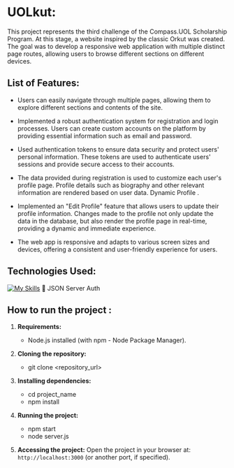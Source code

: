# UOLkut:

<p>This project represents the third challenge of the Compass.UOL Scholarship Program. At this stage, a website inspired by the classic Orkut was created. The goal was to develop a responsive web application with multiple distinct page routes, allowing users to browse different sections on different devices.</p>

## List of Features:
- Users can easily navigate through multiple pages, allowing them to explore different sections and contents of the site.

- Implemented a robust authentication system for registration and login processes.
Users can create custom accounts on the platform by providing essential information such as email and password.

- Used authentication tokens to ensure data security and protect users' personal information.
These tokens are used to authenticate users' sessions and provide secure access to their accounts.

- The data provided during registration is used to customize each user's profile page.
Profile details such as biography and other relevant information are rendered based on user data.
Dynamic Profile .

- Implemented an "Edit Profile" feature that allows users to update their profile information.
Changes made to the profile not only update the data in the database, but also render the profile page in real-time, providing a dynamic and immediate experience.

- The web app is responsive and adapts to various screen sizes and devices, offering a consistent and user-friendly experience for users.



## Technologies Used:
[![My Skills](https://skillicons.dev/icons?i=react,ts)](https://skillicons.dev)  🔐 JSON Server Auth


## How to run the project :

1. **Requirements:**
   - Node.js installed (with npm - Node Package Manager).

2. **Cloning the repository:**
   - git clone <repository_url>
   

3. **Installing dependencies:**
   - cd project_name
   - npm install

4. **Running the project:**
   - npm start
   - node server.js


5. **Accessing the project:**
Open the project in your browser at: `http://localhost:3000` (or another port, if specified).
